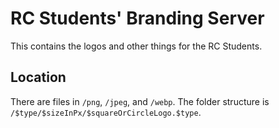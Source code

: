 # RC Students' Branding Server
This contains the logos and other things for the RC Students.

## Location
There are files in `/png`, `/jpeg`, and `/webp`. The folder structure is `/$type/$sizeInPx/$squareOrCircleLogo.$type`.